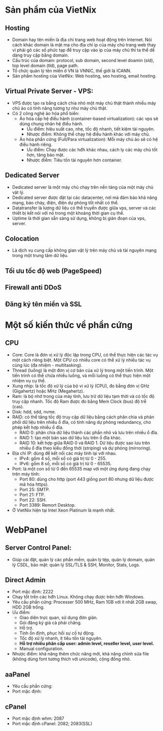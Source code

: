 # Sản phẩm của VietNix
## Hosting
- Domain hay tên miền là địa chỉ trang web hoạt động trên Internet. Nói cách khác domain là mặt mạ cho địa chỉ ip của máy chủ trang web thay vì phải gõ các số phức tạp để truy cập vào ip của máy chủ thì ta thể dễ dàng truy cập bằng domain.
- Cấu trúc của domain: protocol, sub domain, second level doamin (sld), top level domain (tld), page path.
- Tổ chức quản lý tên miền ở VN là VNNIC, thế giới là ICANN.
- Sản phẩm hosting của VietNix: Web hosting, seo hosting, email hosting.

## Virtual Private Server - VPS:
- VPS được tạo ra bằng cách chia nhỏ một máy chủ thật thành nhiều máy chủ ảo có tính năng tương tự như máy chủ thật.
- Có 2 công nghệ ảo hóa phổ biến:
    - Ảo hóa cấp hệ điều hành (container-based virtualization): các vps sẽ dùng chung nhân hệ điều hành.
        - Ưu điểm: hiệu suất cao, nhẹ, tốc độ nhanh, tiết kiệm tài nguyên.
        - Nhược điểm: Không thể chạy hệ điều hành khác với máy chủ.
    - Ảo hóa phần cứng (Full/Para virtualization): Mỗi máy chủ ảo sẽ có hệ điều hành riêng.
        - Ưu điểm: Chạy được các hđh khác nhau, cách ly các máy chủ tốt hơn, tăng bảo mật.
        - Nhược điểm: Tiêu tốn tài nguyên hơn container.
## Dedicated Server
- Dedicated server là một máy chủ chạy trên nền tảng của một máy chủ vật lý.
- Dedicated server được đặt tại các datacenter, nơi mà đảm bảo khả năng mạng, báo cháy, điện, điện dự phòng tốt nhất có thể.
- Datatransfer là lượng dữ liệu có thể truyền được giữa vps, server và các thiết bị kết nói với nó trong một khoảng thời gian cụ thể.
- Uptime là thời gian sẵn sàng sử dụng, không bị gián đoạn của vps, server.

## Colocation
- Là dịch vụ cung cấp không gian vật lý trên máy chủ và tài nguyên mạng trong một trung tâm dữ liệu.

## Tối ưu tốc độ web (PageSpeed)
## Firewall anti DDoS
## Đăng ký tên miền và SSL

# Một số kiến thức về phần cứng
## CPU
- Core: Core là đơn vị xử lý độc lập trong CPU, có thể thực hiện các tác vụ một cách riêng biệt. Một CPU có nhiều core có thể xử lý nhiều tác vụ cùng lúc (đa nhiệm - multitasking).
- Thread (luồng) là một đơn vị cơ bản của xử lý trong một tiến trình. Một tiến trình có thể chứa nhiều luồng, và mỗi luồng có thể thực hiện một nhiệm vụ cụ thể.
- Xung nhịp: là tốc độ xử lý của bộ vi xử lý (CPU), đo bằng đơn vị GHz (Gigahertz) hoặc MHz (Megahertz).
- Ram: là bộ nhớ trong của máy tính, lưu trữ dữ liệu tạm thời và có tốc độ truy cập nhanh. Tốc độ Ram được đo bằng Mem Clock (bus) độ trễ (cas).
- Disk: hdd, sdd, nvme.
- RAID: có thể tăng tốc độ truy cập dữ liệu bằng cách phân chia và phân phối dữ liệu trên nhiều ổ đĩa, có tính năng dự phòng redundancy, cho phép kết hợp nhiều ổ đĩa.
    - RAID 0: phân chia dữ liệu thành các phần nhỏ và lưu trên nhiều ổ đĩa.
    - RAID 1: tạo một bản sao dữ liệu lưu trên ổ đĩa khác.
    - RAID 10: kết hợp giữa RAID 0 và RAID 1. Dữ liệu được sao lưu trên nhiều ổ đĩa theo kiểu đồng thời (striping) và dự phòng (mirroring).
- Địa chỉ IP: dùng để kết nối các máy tính lại với nhau.
    - IPv4: gồm 4 số, mỗi số có giá trị từ 0 - 255.
    - IPv6: gồm 8 số, mỗi số có giá trị từ 0 - 65535.
- Port: là một con số từ 0 đến 65535 map với một ứng dụng đang chạy trên máy tính:
    - Port 80: dùng cho http (port 443 giống port 80 nhưng dữ liệu được mã hóa https).
    - Port 25: SMTP.
    - Port 21: FTP.
    - Port 22: SSH.
    - Port 3389: Remort Desktop.
- Ở VietNix hiện tại Intel Xeon Platinum là mạnh nhất.
# WebPanel

## Server Control Panel:
- Giúp cài đặt, quản lý các phần mềm, quản lý tệp, quản lý domain, quản lý CSDL, bảo mật: quản lý SSL/TLS & SSH, Monitor, Stats, Logs.

## Direct Admin
- Port mặc định: 2222
- Chạy tốt trên các hđh Linux. Không chạy được trên hđh Windows.
- Yêu cầu phần cứng: Processer 500 MHz, Ram 1GB với ít nhất 2GB swap, HDD 2GB trống.
- Ưu điểm:
    - Giao diện trực quan, sử dụng đơn giản.
    - Gói đăng ký giá cả phải chăng.
    - Hỗ trợ.
    - Tính ổn định, phục hồi sự cố tự động.
    - Tốc độ xử lý nhanh, ít tiêu tốn tài nguyên.
    - **Hỗ trợ nhiều phân cấp user: admin level, reseller level, user level.**
    - Manual configuration.
- Nhược điểm: khả năng thêm chức năng mới, khả năng chỉnh sửa file (không dùng font tương thích với unicode), cộng đồng nhỏ.

## aaPanel
- Yêu cầu phần cứng:
- Port mặc định: 
## cPanel

- Port mặc định whm: 2087
- Port mặc định cPanel: 2082; 2083(SSL)



